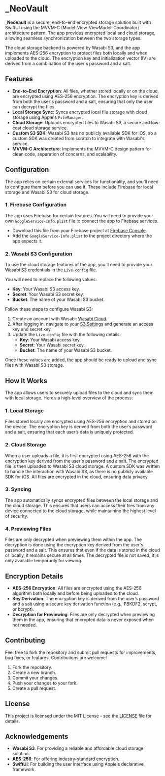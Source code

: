 
# _NeoVault

_**NeoVault** is a secure, end-to-end encrypted storage solution built with SwiftUI using the MVVM-C (Model-View-ViewModel-Coordinator) architecture pattern. The app provides encrypted local and cloud storage, allowing seamless synchronization between the two storage types.

The cloud storage backend is powered by Wasabi S3, and the app implements AES-256 encryption to protect files both locally and when uploaded to the cloud. The encryption key and initialization vector (IV) are derived from a combination of the user's password and a salt.

## Features

- **End-to-End Encryption**: All files, whether stored locally or on the cloud, are encrypted using AES-256 encryption. The encryption key is derived from both the user's password and a salt, ensuring that only the user can decrypt the files.
- **Local Storage Sync**: Syncs encrypted local file storage with cloud storage using Apple's `FileManager`.
- **Cloud Storage**: Uploads encrypted files to Wasabi S3, a secure and low-cost cloud storage service.
- **Custom S3 SDK**: Wasabi S3 has no publicly available SDK for iOS, so a custom SDK was created from scratch to integrate with Wasabi's service.
- **MVVM-C Architecture**: Implements the MVVM-C design pattern for clean code, separation of concerns, and scalability.

## Configuration

The app relies on certain external services for functionality, and you'll need to configure them before you can use it. These include Firebase for local storage and Wasabi S3 for cloud storage.

### 1. **Firebase Configuration**
The app uses Firebase for certain features. You will need to provide your own `GoogleService-Info.plist` file to connect the app to Firebase services.

- Download this file from your Firebase project at [Firebase Console](https://console.firebase.google.com/).
- Add the `GoogleService-Info.plist` to the project directory where the app expects it.

### 2. **Wasabi S3 Configuration**
To use the cloud storage features of the app, you'll need to provide your Wasabi S3 credentials in the `Live.config` file.

You will need to replace the following values:

- **Key**: Your Wasabi S3 access key.
- **Secret**: Your Wasabi S3 secret key.
- **Bucket**: The name of your Wasabi S3 bucket.

Follow these steps to configure Wasabi S3:

1. Create an account with Wasabi: [Wasabi Cloud](https://wasabi.com/).
2. After logging in, navigate to your [S3 Settings](https://console.wasabi.com/) and generate an access key and secret key.
3. Update the `Live.config` file with the following details:
    - **Key**: Your Wasabi access key.
    - **Secret**: Your Wasabi secret key.
    - **Bucket**: The name of your Wasabi S3 bucket.

Once these values are added, the app should be ready to upload and sync files with Wasabi S3 storage.

## How It Works

The app allows users to securely upload files to the cloud and sync them with local storage. Here’s a high-level overview of the process:

### 1. Local Storage

Files stored locally are encrypted using AES-256 encryption and stored on the device. The encryption key is derived from both the user’s password and a salt, ensuring that each user’s data is uniquely protected.

### 2. Cloud Storage

When a user uploads a file, it is first encrypted using AES-256 with the encryption key derived from the user's password and a salt. The encrypted file is then uploaded to Wasabi S3 cloud storage. A custom SDK was written to handle the interaction with Wasabi S3, as there is no publicly available SDK for iOS. All files are encrypted in the cloud, ensuring data privacy.

### 3. Syncing

The app automatically syncs encrypted files between the local storage and the cloud storage. This ensures that users can access their files from any device connected to the cloud storage, while maintaining the highest level of security.

### 4. Previewing Files

Files are only decrypted when previewing them within the app. The decryption is done using the encryption key derived from the user's password and a salt. This ensures that even if the data is stored in the cloud or locally, it remains secure at all times. The decrypted file is not saved; it is only available temporarily for viewing.

## Encryption Details

- **AES-256 Encryption**: All files are encrypted using the AES-256 algorithm both locally and before being uploaded to the cloud.
- **Key Derivation**: The encryption key is derived from the user’s password and a salt using a secure key derivation function (e.g., PBKDF2, scrypt, or bcrypt).
- **Decryption for Previewing**: Files are only decrypted when previewing them in the app, ensuring that encrypted data is never exposed when not needed.

## Contributing

Feel free to fork the repository and submit pull requests for improvements, bug fixes, or features. Contributions are welcome!

1. Fork the repository.
2. Create a new branch.
3. Commit your changes.
4. Push your changes to your fork.
5. Create a pull request.

## License

This project is licensed under the MIT License - see the [LICENSE](LICENSE) file for details.

## Acknowledgements

- **Wasabi S3**: For providing a reliable and affordable cloud storage solution.
- **AES-256**: For offering industry-standard encryption.
- **SwiftUI**: For building the user interface using Apple's declarative framework.
